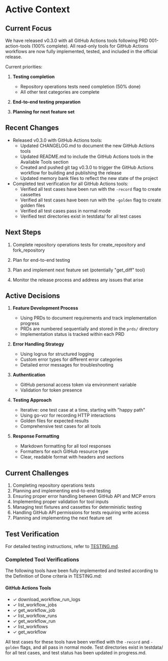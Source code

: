 # Active Context

## Current Focus

We have released v0.3.0 with all GitHub Actions tools following PRD 001-action-tools (100% complete). All read-only tools for GitHub Actions workflows are now fully implemented, tested, and included in the official release.

Current priorities:
1. **Testing completion**
   - Repository operations tests need completion (50% done)
   - All other test categories are complete

2. **End-to-end testing preparation**

3. **Planning for next feature set**

## Recent Changes

- Released v0.3.0 with GitHub Actions tools:
  - Updated CHANGELOG.md to document the new GitHub Actions tools
  - Updated README.md to include the GitHub Actions tools in the Available Tools section
  - Created and pushed git tag v0.3.0 to trigger the GitHub Actions workflow for building and publishing the release
  - Updated memory bank files to reflect the new state of the project
- Completed test verification for all GitHub Actions tools:
  - Verified all test cases have been run with the `-record` flag to create cassettes
  - Verified all test cases have been run with the `-golden` flag to create golden files
  - Verified all test cases pass in normal mode
  - Verified test directories exist in testdata/ for all test cases

## Next Steps

1. Complete repository operations tests for create_repository and fork_repository

2. Plan for end-to-end testing

3. Plan and implement next feature set (potentially "get_diff" tool)

4. Monitor the release process and address any issues that arise

## Active Decisions

1. **Feature Development Process**
   - Using PRDs to document requirements and track implementation progress
   - PRDs are numbered sequentially and stored in the `prds/` directory
   - Implementation status is tracked within each PRD

2. **Error Handling Strategy**
   - Using logrus for structured logging
   - Custom error types for different error categories
   - Detailed error messages for troubleshooting

3. **Authentication**
   - GitHub personal access token via environment variable
   - Validation for token presence

4. **Testing Approach**
   - Iterative: one test case at a time, starting with "happy path"
   - Using go-vcr for recording HTTP interactions
   - Golden files for expected results
   - Comprehensive test cases for all tools

5. **Response Formatting**
   - Markdown formatting for all tool responses
   - Formatters for each GitHub resource type
   - Clear, readable format with headers and sections

## Current Challenges

1. Completing repository operations tests
2. Planning and implementing end-to-end testing
3. Ensuring proper error handling between GitHub API and MCP errors
4. Implementing proper validation for tool inputs
5. Managing test fixtures and cassettes for deterministic testing
6. Handling GitHub API permissions for tests requiring write access
7. Planning and implementing the next feature set

## Test Verification

For detailed testing instructions, refer to [TESTING.md](TESTING.md).

### Completed Tool Verifications

The following tools have been fully implemented and tested according to the Definition of Done criteria in TESTING.md:

#### GitHub Actions Tools
- ✓ download_workflow_run_logs
- ✓ list_workflow_jobs
- ✓ get_workflow_job
- ✓ list_workflow_runs
- ✓ get_workflow_run
- ✓ list_workflows
- ✓ get_workflow

All test cases for these tools have been verified with the `-record` and `-golden` flags, and all pass in normal mode. Test directories exist in testdata/ for all test cases, and test status has been updated in progress.md.
